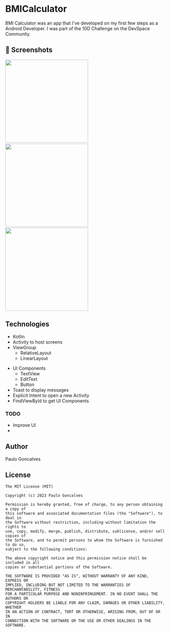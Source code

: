 # BMICalculator
BMI Calculator was an app that I've developed on my first few steps as a Android Developer. I was part of the 10D Challenge on the DevSpace Community.


## :camera_flash: Screenshots
<!-- You can add more screenshots here if you like -->
<img src="/result/screenshot1.png" width="260">&emsp;<img src="/result/screenshot2.png" width="260">&emsp;<img src="/result/screenshot3.png" width="260">

## Technologies 
* Kotlin
* Activity to host screens
* ViewGroup
    * RelativeLayout
    * LinearLayout
- UI Components
    - TextView
    - EditText
    - Button
- Toast to display messages
- Explicit Intent to open a new Activity
- FindViewById to get UI Components


### TODO
- Improve UI
- 
## Author
Paulo Goncalves

## License
```
The MIT License (MIT)

Copyright (c) 2023 Paulo Goncalves

Permission is hereby granted, free of charge, to any person obtaining a copy of
this software and associated documentation files (the "Software"), to deal in
the Software without restriction, including without limitation the rights to
use, copy, modify, merge, publish, distribute, sublicense, and/or sell copies of
the Software, and to permit persons to whom the Software is furnished to do so,
subject to the following conditions:

The above copyright notice and this permission notice shall be included in all
copies or substantial portions of the Software.

THE SOFTWARE IS PROVIDED "AS IS", WITHOUT WARRANTY OF ANY KIND, EXPRESS OR
IMPLIED, INCLUDING BUT NOT LIMITED TO THE WARRANTIES OF MERCHANTABILITY, FITNESS
FOR A PARTICULAR PURPOSE AND NONINFRINGEMENT. IN NO EVENT SHALL THE AUTHORS OR
COPYRIGHT HOLDERS BE LIABLE FOR ANY CLAIM, DAMAGES OR OTHER LIABILITY, WHETHER
IN AN ACTION OF CONTRACT, TORT OR OTHERWISE, ARISING FROM, OUT OF OR IN
CONNECTION WITH THE SOFTWARE OR THE USE OR OTHER DEALINGS IN THE SOFTWARE.
```
